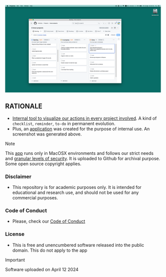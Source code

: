 <p align="center">
  <img src="/images/Screen_Shot_2024-04-12_at_14.14.13.png?raw=true" alt="Logotipo de Enlaces"/>
</p>

## RATIONALE

* [Internal tool to visualize our actions in every project involved](https://github.com/users/imhicihu/projects/3/views/1). A kind of `checklist`, `reminder`, `to-do` in permanent evolution.
* Plus, an [application](/Proyectos-darwin-x64/Proyectos-mac_app_darwin-x64.zip) was created for the purpose of internal use. An screenshot was generated above.

> [!NOTE]
> This [app](https://github.com/imhicihu/tracker/tree/main/Proyectos-darwin-x64) runs only in MacOSX environments and follows our strict needs and [granular levels of security](https://www.coresecurity.com/blog/six-ws-granular-access-control). It is uploaded to Github for archival purpose. Some open source copyright applies.
     
### Disclaimer
* This repository is for academic purposes only. It is intended for educational and research use, and should not be used for any commercial purposes.

### Code of Conduct

* Please, check our [Code of Conduct](code_of_conduct.md)

### License ###

* This is free and unencumbered software released into the public domain. This do not apply to the app

> [!IMPORTANT]
> Software uploaded on April 12 2024
